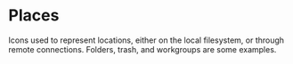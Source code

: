 Places
======
Icons used to represent locations,
either on the local filesystem,
or through remote connections.
Folders, trash, and workgroups are some examples.

